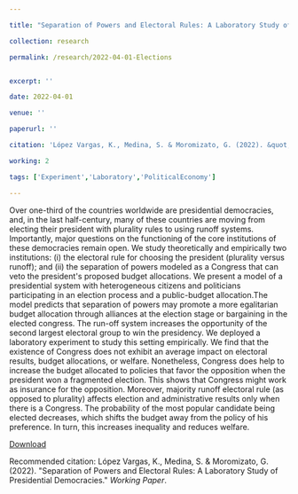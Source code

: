 ```yaml
---

title: "Separation of Powers and Electoral Rules: A Laboratory Study of Presidential Democracies"

collection: research

permalink: /research/2022-04-01-Elections


excerpt: ''

date: 2022-04-01

venue: ''

paperurl: ''

citation: 'López Vargas, K., Medina, S. & Moromizato, G. (2022). &quot;Separation of Powers and Electoral Rules: A Laboratory Study of Presidential Democracies.&quot; <i>Working Paper</i>.'

working: 2

tags: ['Experiment','Laboratory','PoliticalEconomy']

---
```

Over one-third of the countries worldwide are presidential democracies, and, in the last half-century, many of these countries are moving from electing their president with plurality rules to using runoff systems. Importantly, major questions on the functioning of the core institutions of these democracies remain open. We study theoretically and empirically two institutions: (i) the electoral rule for choosing the president (plurality versus runoff); and (ii) the separation of powers modeled as a Congress that can veto the president's proposed budget allocations. We present a model of a presidential system with heterogeneous citizens and politicians participating in an election process and a public-budget allocation.The model predicts that separation of powers may promote a more egalitarian budget allocation through alliances at the election stage or bargaining in the elected congress. The run-off system increases the opportunity of the second largest electoral group to win the presidency. We deployed a laboratory experiment to study this setting empirically. We find that the existence of Congress does not exhibit an average impact on electoral results, budget allocations, or welfare. Nonetheless, Congress does help to increase the budget allocated to policies that favor the opposition when the president won a fragmented election. This shows that Congress might work as insurance for the opposition. Moreover, majority runoff electoral rule (as opposed to plurality) affects election and administrative results only when there is a Congress. The probability of the most popular candidate being elected decreases, which shifts the budget away from the policy of his preference. In turn, this increases inequality and reduces welfare. 

[Download]()

Recommended citation: López Vargas, K., Medina, S. & Moromizato, G. (2022). &quot;Separation of Powers and Electoral Rules: A Laboratory Study of Presidential Democracies.&quot; <i>Working Paper</i>.
